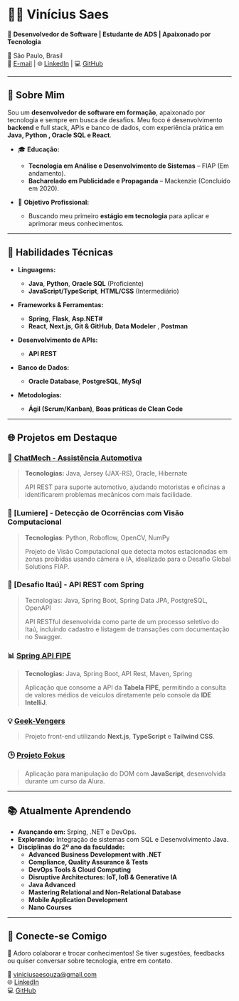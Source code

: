 # 👨‍💻 **Vinícius Saes**  

🎯 **Desenvolvedor de Software | Estudante de ADS | Apaixonado por Tecnologia**  

📍 São Paulo, Brasil  
📧 [E-mail](mailto:viniciusaesouza@gmail.com) | 🌐 [LinkedIn](https://www.linkedin.com/in/vinicius-saes) | 💻 [GitHub](https://github.com/ViniciuSaeSouza)  

---

## 🌟 **Sobre Mim**  

Sou um **desenvolvedor de software em formação**, apaixonado por tecnologia e sempre em busca de desafios. Meu foco é desenvolvimento **backend** e full stack, APIs e banco de dados, com experiência prática em **Java, Python , Oracle SQL e React**.  

- 🎓 **Educação:**  
  - **Tecnologia em Análise e Desenvolvimento de Sistemas** – FIAP (Em andamento).  
  - **Bacharelado em Publicidade e Propaganda** – Mackenzie (Concluído em 2020).  

- 💼 **Objetivo Profissional:**  
  - Buscando meu primeiro **estágio em tecnologia** para aplicar e aprimorar meus conhecimentos.  

---

## 🚀 **Habilidades Técnicas**  

- **Linguagens:**  
  - **Java**, **Python**, **Oracle SQL** (Proficiente)  
  - **JavaScript/TypeScript**, **HTML/CSS** (Intermediário)  

- **Frameworks & Ferramentas:**  
  - **Spring**, **Flask**, **Asp.NET#**  
  - **React**, **Next.js**, **Git & GitHub**, **Data Modeler** , **Postman** 

- **Desenvolvimento de APIs:**  
  - **API REST** 

- **Banco de Dados:**  
  - **Oracle Database**, **PostgreSQL**, **MySql**  

- **Metodologias:**  
  - **Ágil (Scrum/Kanban)**, **Boas práticas de Clean Code**  

---

## 🌐 **Projetos em Destaque**  

### 🔧 [ChatMech - Assistência Automotiva](https://github.com/ViniciuSaeSouza/Chatmech-Java)  
> **Tecnologias:** Java, Jersey (JAX-RS), Oracle, Hibernate  
>  
> API REST para suporte automotivo, ajudando motoristas e oficinas a identificarem problemas mecânicos com mais facilidade.  

### 🧠 [Lumiere] - Detecção de Ocorrências com Visão Computacional
> **Tecnologias**: Python, Roboflow, OpenCV, NumPy
>
> Projeto de Visão Computacional que detecta motos estacionadas em zonas proibidas usando câmera e IA, idealizado para o Desafio Global Solutions FIAP.

### 🏦 [Desafio Itaú] - API REST com Spring
> Tecnologias: Java, Spring Boot, Spring Data JPA, PostgreSQL, OpenAPI
>
> API RESTful desenvolvida como parte de um processo seletivo do Itaú, incluindo cadastro e listagem de transações com documentação no Swagger.

### 📊 [Spring API FIPE](https://github.com/ViniciuSaeSouza/Spring-API-FIPE)  
> **Tecnologias:** Java, Spring Boot, API Rest, Maven, Spring  
>  
> Aplicação que consome a API da **Tabela FIPE**, permitindo a consulta de valores médios de veículos diretamente pelo console da **IDE IntelliJ**.

### 💡 [Geek-Vengers](https://github.com/ViniciuSaeSouza/geek-vengers)  
> Projeto front-end utilizando **Next.js**, **TypeScript** e **Tailwind CSS**.  

### 🕒 [Projeto Fokus](https://github.com/ViniciuSaeSouza/Projeto-Fokus)  
> Aplicação para manipulação do DOM com **JavaScript**, desenvolvida durante um curso da Alura.  

---

## 📚 **Atualmente Aprendendo**

- **Avançando em:** Srping, .NET e DevOps.  
- **Explorando:** Integração de sistemas com SQL e Desenvolvimento Java.  
- **Disciplinas do 2º ano da faculdade:**  
  - **Advanced Business Development with .NET**  
  - **Compliance, Quality Assurance & Tests**  
  - **DevOps Tools & Cloud Computing**  
  - **Disruptive Architectures: IoT, IoB & Generative IA**  
  - **Java Advanced**  
  - **Mastering Relational and Non-Relational Database**  
  - **Mobile Application Development**  
  - **Nano Courses**  

---

## 🤝 **Conecte-se Comigo**  

💬 Adoro colaborar e trocar conhecimentos! Se tiver sugestões, feedbacks ou quiser conversar sobre tecnologia, entre em contato.  

📧 [viniciusaesouza@gmail.com](mailto:viniciusaesouza@gmail.com)  
🌐 [LinkedIn](https://www.linkedin.com/in/vinicius-saes)  
💻 [GitHub](https://github.com/ViniciuSaeSouza)  

